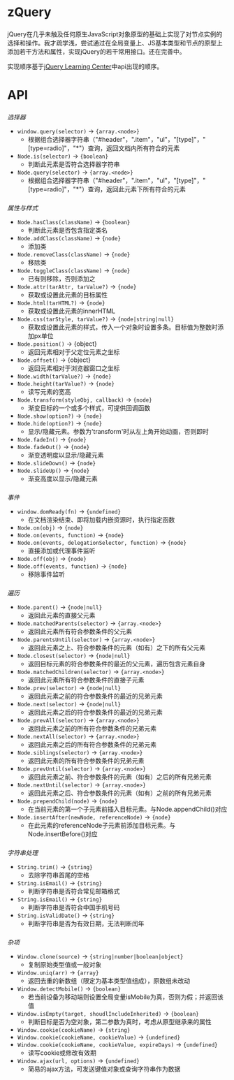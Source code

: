 # zQuery

###
jQuery在几乎未触及任何原生JavaScript对象原型的基础上实现了对节点实例的选择和操作。我才疏学浅，尝试通过在全局变量上、JS基本类型和节点的原型上添加若干方法和属性，实现jQuery的若干常用接口。还在完善中。

实现顺序基于[jQuery Learning Center](http://learn.jquery.com)中api出现的顺序。

# API

###
*选择器*
- `window.query(selector)` -> `{array.<node>}`
  * 根据组合选择器字符串（"#header"，".item"，"ul"，"[type]"，"[type=radio]"，"\*"）查询，返回文档内所有符合的元素
- `Node.is(selector)` -> `{boolean}`
  * 判断此元素是否符合选择器字符串
- `Node.query(selector)` -> `{array.<node>}`
  * 根据组合选择器字符串（"#header"，".item"，"ul"，"[type]"，"[type=radio]"，"\*"）查询，返回此元素下所有符合的元素

###
*属性与样式*
- `Node.hasClass(className)` -> `{boolean}`
  * 判断此元素是否包含指定类名
- `Node.addClass(className)` -> `{node}`
  * 添加类
- `Node.removeClass(className)` -> `{node}`
  * 移除类
- `Node.toggleClass(className)` -> `{node}`
  * 已有则移除，否则添加之
- `Node.attr(tarAttr, tarValue?)` -> `{node}`
  * 获取或设置此元素的目标属性
- `Node.html(tarHTML?)` -> `{node}`
  * 获取或设置此元素的innerHTML
- `Node.css(tarStyle, tarValue?)` -> `{node|string|null}`
  * 获取或设置此元素的样式，传入一个对象时设置多条。目标值为整数时添加px单位
- `Node.position()` -> {object}
  * 返回元素相对于父定位元素之坐标
- `Node.offset()` -> {object}
  * 返回元素相对于浏览器窗口之坐标
- `Node.width(tarValue?)` -> `{node}`
- `Node.height(tarValue?)` -> `{node}`
  * 读写元素的宽高
- `Node.transform(styleObj, callback)` -> `{node}`
  * 渐变目标的一个或多个样式，可提供回调函数
- `Node.show(option?)` -> `{node}`
- `Node.hide(option?)` -> `{node}`
  * 显示/隐藏元素。参数为'transform'时从左上角开始动画，否则即时
- `Node.fadeIn()` -> `{node}`
- `Node.fadeOut()` -> `{node}`
  * 渐变透明度以显示/隐藏元素
- `Node.slideDown()` -> `{node}`
- `Node.slideUp()` -> `{node}`
  * 渐变高度以显示/隐藏元素

###
*事件*
- `window.domReady(fn)` -> `{undefined}`
  * 在文档渲染结束、即将加载内嵌资源时，执行指定函数
- `Node.on(obj)` -> `{node}`
- `Node.on(events, function)` -> `{node}`
- `Node.on(events, delegationSelector, function)` -> `{node}`
  * 直接添加或代理事件监听
- `Node.off(obj)` -> `{node}`
- `Node.off(events, function)` -> `{node}`
  * 移除事件监听

###
*遍历*
- `Node.parent()` -> `{node|null}`
  * 返回此元素的直接父元素
- `Node.matchedParents(selector)` -> `{array.<node>}`
  * 返回此元素所有符合参数条件的父元素
- `Node.parentsUntil(selector)` -> `{array.<node>}`
  * 返回此元素之上、符合参数条件的元素（如有）之下的所有父元素
- `Node.closest(selector)` -> `{node|null}`
  * 返回目标元素的符合参数条件的最近的父元素，遍历包含元素自身
- `Node.matchedChildren(selector)` -> `{array.<node>}`
  * 返回此元素所有符合参数条件的直接子元素
- `Node.prev(selector)` -> `{node|null}`
  * 返回此元素之前的符合参数条件的最近的兄弟元素
- `Node.next(selector)` -> `{node|null}`
  * 返回此元素之后的符合参数条件的最近的兄弟元素
- `Node.prevAll(selector)` -> `{array.<node>}`
  * 返回此元素之前的所有符合参数条件的兄弟元素
- `Node.nextAll(selector)` -> `{array.<node>}`
  * 返回此元素之后的所有符合参数条件的兄弟元素
- `Node.siblings(selector)` -> `{array.<node>}`
  * 返回此元素的所有符合参数条件的兄弟元素
- `Node.prevUntil(selector)` -> `{array.<node>}`
  * 返回此元素之前、符合参数条件的元素（如有）之后的所有兄弟元素
- `Node.nextUntil(selector)` -> `{array.<node>}`
  * 返回此元素之后、符合参数条件的元素（如有）之前的所有兄弟元素
- `Node.prependChild(node)` -> `{node}`
  * 在当前元素的第一个子元素前插入目标元素。与Node.appendChild()对应
- `Node.insertAfter(newNode, referenceNode)` -> `{node}`
  * 在此元素的referenceNode子元素前添加目标元素。与Node.insertBefore()对应

###
*字符串处理*
- `String.trim()` -> `{string}`
  * 去除字符串首尾的空格
- `String.isEmail()` -> `{string}`
  * 判断字符串是否符合常见邮箱格式
- `String.isEmail()` -> `{string}`
  * 判断字符串是否符合中国手机号码
- `String.isValidDate()` -> `{string}`
  * 判断字符串是否为有效日期，无法判断闰年

###
*杂项*
- `Window.clone(source)` -> `{string|number|boolean|object}`
  * 复制原始类型值或一般对象
- `Window.uniq(arr)` -> `{array}`
  * 返回去重的新数组（限定为基本类型值组成），原数组未改动
- `Window.detectMobile()` -> `{boolean}`
  * 若当前设备为移动端则设置全局变量isMobile为真，否则为假；并返回该值
- `Window.isEmpty(target, shoudlIncludeInherited)` -> `{boolean}`
  * 判断目标是否为空对象，第二参数为真时，考虑从原型继承来的属性
- `Window.cookie(cookieName)` -> `{string}`
- `Window.cookie(cookieName, cookieValue)` -> `{undefined}`
- `Window.cookie(cookieName, cookieValue, expireDays)` -> `{undefined}`
  * 读写cookie或修改有效期
- `Window.ajax(url, options)` -> `{undefined}`
  * 简易的ajax方法，可发送键值对象或查询字符串作为数据
